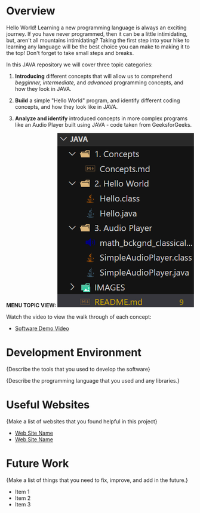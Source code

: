 # Overview

Hello World! Learning a new programming language is always an exciting journey. If you have never programmed, then it can be a little intimidating, but, aren't all mountains intimidating? Taking the first step into your hike to learning any language will be the best choice you can make to making it to the top! Don't forget to take small steps and breaks.

In this JAVA repository we will cover three topic categories:

1. **Introducing** different concepts that will allow us to comprehend *begginner, intermediate,* and *advanced* programming concepts, and how they look in JAVA.

2. **Build** a simple "Hello World" program, and identify different coding concepts, and how they look like in JAVA.

3. **Analyze and identify** introduced concepts in more complex programs like an Audio Player built using JAVA - code taken from GeeksforGeeks.
 
 **MENU TOPIC VIEW:**
 ![MENU](/IMAGES/menu.png)


 Watch the video to view the walk through of each concept:

* [Software Demo Video](http://youtube.link.goes.here)

# Development Environment

{Describe the tools that you used to develop the software}

{Describe the programming language that you used and any libraries.}

# Useful Websites

{Make a list of websites that you found helpful in this project}
* [Web Site Name](http://url.link.goes.here)
* [Web Site Name](http://url.link.goes.here)

# Future Work

{Make a list of things that you need to fix, improve, and add in the future.}
* Item 1
* Item 2
* Item 3
